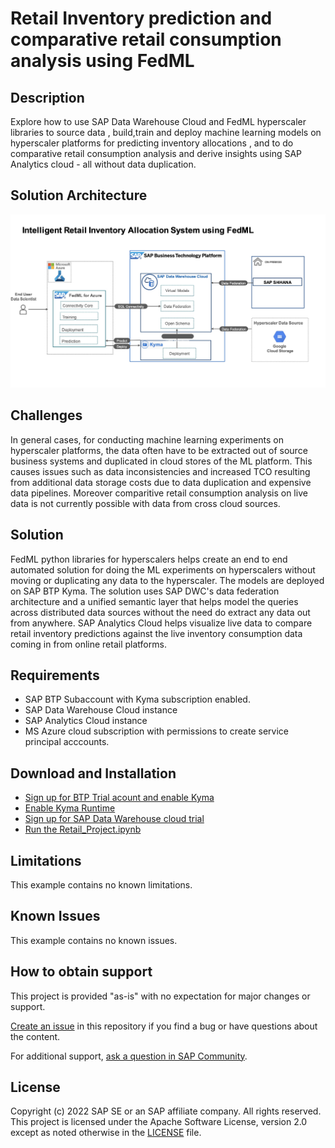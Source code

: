 

# Retail Inventory prediction and comparative retail consumption analysis using FedML

## Description
Explore how to use SAP Data Warehouse Cloud and  FedML hyperscaler libraries to source data , build,train and deploy machine learning models on hyperscaler platforms for predicting inventory allocations , and to do comparative retail consumption analysis and derive insights using SAP Analytics cloud - all without data duplication.

## Solution Architecture
![Solution Architecture](./Solution-Diagram.jpg)

## Challenges
In general cases, for conducting machine learning experiments on hyperscaler platforms, the data often have to be extracted out of source business systems and duplicated in cloud stores of the ML platform. This causes issues such as data inconsistencies and increased TCO resulting from additional data storage costs due to data duplication and expensive data pipelines. Moreover comparitive retail consumption analysis on live data is not currently possible with data from cross cloud sources. 


## Solution
FedML python libraries for hyperscalers helps create an end to end automated solution for doing the ML experiments on hyperscalers without moving or duplicating any data to the hyperscaler. The models are deployed on SAP BTP Kyma. The solution uses SAP DWC's data federation architecture and a unified semantic layer that helps model the queries across distributed data sources without the need do extract any data out from anywhere. SAP Analytics Cloud helps visualize live data to compare retail inventory predictions against the live inventory consumption data coming in from online retail platforms.

## Requirements

* SAP BTP Subaccount with Kyma  subscription enabled.
* SAP Data Warehouse Cloud instance
* SAP Analytics Cloud instance
* MS Azure cloud subscription with permissions to create service principal acccounts.

## Download and Installation
* [Sign up for BTP Trial acount and enable Kyma](https://developers.sap.com/tutorials/hcp-create-trial-account.html)
* [Enable Kyma Runtime](https://developers.sap.com/tutorials/cp-kyma-getting-started.html)
* [Sign up for SAP Data Warehouse cloud trial](https://www.sap.com/products/data-warehouse-cloud/trial.html)
* [Run the Retail_Project.ipynb](https://github.com/SAP-samples/data-warehouse-cloud-fedml-retail-inventory/blob/main/Retail_project.ipynb)

## Limitations
This example contains no known limitations.

## Known Issues
This example contains no known issues.

## How to obtain support
This project is provided "as-is" with no expectation for major changes or support.

[Create an issue](https://github.com/SAP-samples//issues) in this repository if you find a bug or have questions about the content.

For additional support, [ask a question in SAP Community](https://answers.sap.com/questions/ask.html).

## License
Copyright (c) 2022 SAP SE or an SAP affiliate company. All rights reserved. This project is licensed under the Apache Software License, version 2.0 except as noted otherwise in the [LICENSE](LICENSES/Apache-2.0.txt) file.
